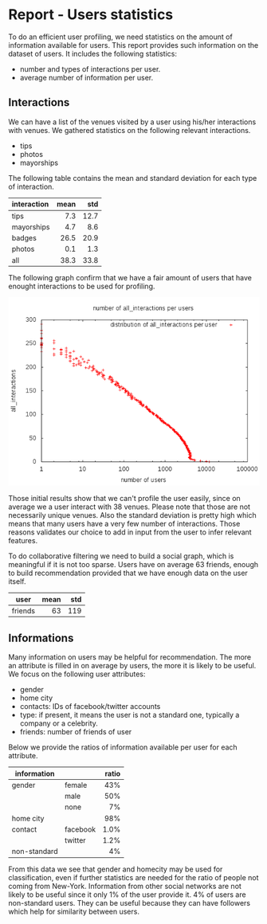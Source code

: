 Report - Users statistics
=========

To do an efficient user profiling, we need statistics on the amount of information available for users. This report provides such information on the dataset of users. It includes the following statistics:
* number and types of interactions per user.
* average number of information per user.

Interactions
----
We can have a list of the venues visited by a user using his/her interactions with venues. We gathered statistics on the following relevant interactions. 

* tips
* photos
* mayorships
 
The following table contains the mean and standard deviation for each type of interaction.

| interaction | mean |  std |
|:----------- | ----:| ----:|
| tips        |  7.3 | 12.7 |
| mayorships  |  4.7 |  8.6 |
| badges      |  26.5|  20.9|
| photos      |  0.1 |  1.3 |
| all         | 38.3 | 33.8 |

The following graph confirm that we have a fair amount of users that have enought interactions to be used for profiling.

![Alt text](../api/analyzer/users_counts/all_interactions.png)

Those initial results show that we can't profile the user easily, since on average we a user interact with 38 venues. Please note that those are not necessarily unique venues. 
Also the standard deviation is pretty high which means that many users have a very few number of interactions.
Those reasons validates our choice to add in input from the user to infer relevant features.

To do collaborative filtering we need to build a social graph, which is meaningful if it is not too sparse. Users have on average 63 friends, enough to build recommendation provided that we have enough data on the user itself.

| user         |    mean  |  std  |
|--------------|---------:|------:|
| friends      |        63|   119 |


Informations
----
Many information on users may be helpful for recommendation. The more an attribute is filled in on average by users, the more it is likely to be useful.  We focus on the following user attributes:

* gender
* home city
* contacts: IDs of facebook/twitter accounts
* type: if present, it means the user is not a standard one, typically a company or a celebrity.
* friends: number of friends of user

Below we provide the ratios of information available per user for each attribute.

| information  |          | ratio | 
|--------------|----------|------:|
| gender       | female   |   43% |
|              | male     |   50% |
|              | none     |    7% |
| home city    |          |   98% |
| contact      | facebook | 1.0%  |
|              | twitter  | 1.2%  |
| non-standard |          |  4%   |

From this data we see that gender and homecity may be used for classification, even if further statistics are needed for the ratio of people not coming from New-York.
Information from other social networks are not likely to be useful since it only 1% of the user provide it.
4% of users are non-standard users. They can be useful because they can have followers which help for similarity between users.











    